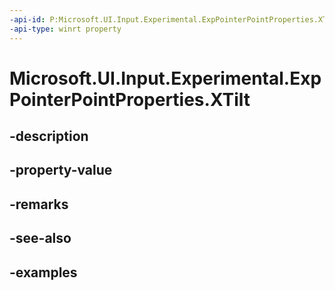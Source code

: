 ```yaml
---
-api-id: P:Microsoft.UI.Input.Experimental.ExpPointerPointProperties.XTilt
-api-type: winrt property
---
```


# Microsoft.UI.Input.Experimental.ExpPointerPointProperties.XTilt

<!--
public float XTilt { get; }
-->


## -description

## -property-value

## -remarks

## -see-also

## -examples


